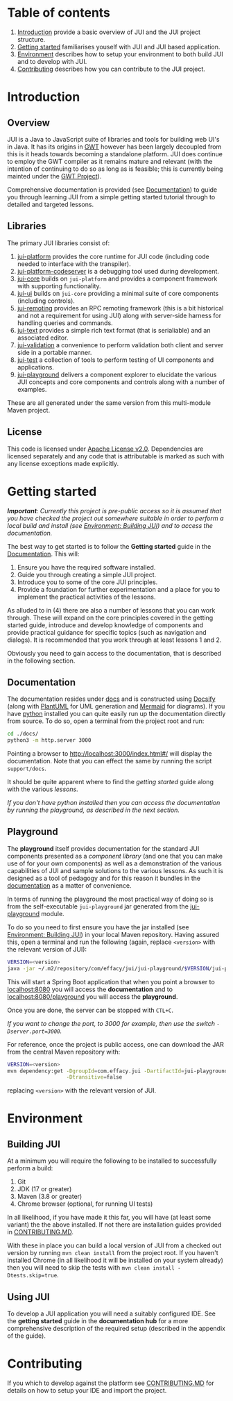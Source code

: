 # Table of contents

1. [Introduction](#introduction) provide a basic overview of JUI and the JUI project structure.
2. [Getting started](#getting-started) familiarises youself with JUI and JUI based application. 
3. [Environment](#environment) describes how to setup your environment to both build JUI and to develop with JUI.
4. [Contributing](#contributing) describes how you can contribute to the JUI project.

# Introduction

## Overview

JUI is a Java to JavaScript suite of libraries and tools for building web UI's in Java. It has its origins in [GWT](https://www.gwtproject.org/) however has been largely decoupled from this is it heads towards becoming a standalone platform. JUI does continue to employ the GWT compiler as it remains mature and relevant (with the intention of continuing to do so as long as is feasible; this is currently being mainted under the [GWT Project](https://github.com/gwtproject/gwt)).

Comprehensive documentation is provided (see [Documentation](#documentation)) to guide you through learning JUI from a simple getting started tutorial through to detailed and targeted lessons.

## Libraries

The primary JUI libraries consist of:

1. [jui-platform](./jui-platform/) provides the core runtime for JUI code (including code needed to interface with the transpiler).
2. [jui-platform-codeserver](./jui-platform-codeserver/) is a debugging tool used during development.
3. [jui-core](./jui-core/) builds on `jui-platform` and provides a component framework with supporting functionality.
4. [jui-ui](./jui-ui/) builds on `jui-core` providing a minimal suite of core components (including controls).
5. [jui-remoting](./jui-remoting/) provides an RPC remoting framework (this is a bit historical and not a requirement for using JUI) along with server-side harness for handling queries and commands.
6. [jui-text](./jui-text/) provides a simple rich text format (that is serialiable) and an associated editor.
7. [jui-validation](./jui-validation/) a convenience to perform validation both client and server side in a portable manner.
8. [jui-test](./jui-test/) a collection of tools to perform testing of UI components and applications.
9. [jui-playground](./jui-playground/) delivers a component explorer to elucidate the various JUI concepts and core components and controls along with a number of examples.

These are all generated under the same version from this multi-module Maven project.

## License

This code is licensed under [Apache License v2.0](https://www.apache.org/licenses/LICENSE-2.0). Dependencies are licensed separately and any code that is attributable is marked as such with any license exceptions made explicitly.

# Getting started

***Important**: Currently this project is pre-public access so it is assumed that you have checked the project out somewhere suitable in order to perform a local build and install (see [Environment: Building JUI](#building-jui)) and to access the documentation.*

The best way to get started is to follow the **Getting started** guide in the [Documentation](#documentation). This will:

1. Ensure you have the required software installed.
2. Guide you through creating a simple JUI project.
3. Introduce you to some of the core JUI principles.
4. Provide a foundation for further experimentation and a place for you to implement the practical activities of the lessons.

As alluded to in (4) there are also a number of lessons that you can work through. These will expand on the core principles covered in the getting started guide, introduce and develop knowledge of components and provide practical guidance for specific topics (such as navigation and dialogs). It is recommended that you work through at least lessons 1 and 2.

Obviously you need to gain access to the documentation, that is described in the following section.

## Documentation

The documentation resides under [docs](./docs/) and is constructed using [Docsify](https://docsify.js.org/) (along with [PlantUML](https://plantuml.com/guide) for UML generation and [Mermaid](https://mermaid.js.org/) for diagrams). If you have [python](https://www.python.org/) installed you can quite easily run up the documentation directly from source. To do so, open a terminal from the project root and run:

```bash
cd ./docs/
python3 -m http.server 3000
```

Pointing a browser to [http://localhost:3000/index.html#/](http://localhost:3000/index.html#/) will display the documentation. Note that you can effect the same by running the script `support/docs`.

It should be quite apparent where to find the *getting started* guide along with the various *lessons*.

*If you don't have python installed then you can access the documentation by running the playground, as described in the next section.*

## Playground

The **playground** itself provides documentation for the standard JUI components presented as a *component library* (and one that you can make use of for your own components) as well as a demonstration of the various capabilities of JUI and sample solutions to the various lessons. As such it is designed as a tool of pedagogy and for this reason it bundles in the [documentation](#documentation) as a matter of convenience.

In terms of running the playground the most practical way of doing so is from the self-executable `jui-playground` jar generated from the [jui-playground](./jui-playground/) module.

To do so you need to first ensure you have the jar installed (see [Environment: Building JUI](#building-jui)) in your local Maven repository. Having assured this, open a terminal and run the following (again, replace `<version>` with the relevant version of JUI):

```bash
VERSION=<version>
java -jar ~/.m2/repository/com/effacy/jui/jui-playground/$VERSION/jui-playground-$VERSION.jar
```

This will start a Spring Boot application that when you point a browser to [localhost:8080](http://localhost:8080) you will access the **documentation** and to [localhost:8080/playground](http://localhost:8080/playground) you will access the **playground**.

Once you are done, the server can be stopped with `CTL+C`.

*If you want to change the port, to 3000 for example, then use the switch `-Dserver.port=3000`.*

For reference, once the project is public access, one can download the JAR from the central Maven repository with:

```bash
VERSION=<version>
mvn dependency:get -DgroupId=com.effacy.jui -DartifactId=jui-playground -Dversion=$VERSION \
                   -Dtransitive=false
```

replacing `<version>` with the relevant version of JUI.

# Environment

## Building JUI

At a minimum you will require the following to be installed to successfully perform a build:

1. Git
2. JDK (17 or greater)
3. Maven (3.8 or greater)
4. Chrome browser (optional, for running UI tests)

In all likelihood, if you have made it this far, you will have (at least some variant) the the above installed. If not there are installation guides provided in [CONTRIBUTING.MD](./CONTRIBUTING.md).

With these in place you can build a local version of JUI from a checked out version by running `mvn clean install` from the project root. If you haven't installed Chrome (in all likelihood it will be installed on your system already) then you will need to skip the tests with `mvn clean install -Dtests.skip=true`.

## Using JUI

To develop a JUI application you will need a suitably configured IDE. See the **getting started** guide in the **documentation hub** for a more comprehensive description of the required setup (described in the appendix of the guide).

# Contributing

If you which to develop against the platform see [CONTRIBUTING.MD](./CONTRIBUTING.md) for details on how to setup your IDE and import the project.


